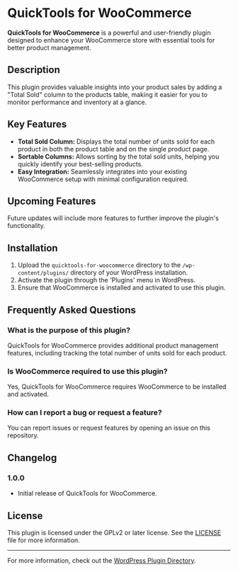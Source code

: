 # QuickTools for WooCommerce

**QuickTools for WooCommerce** is a powerful and user-friendly plugin designed to enhance your WooCommerce store with essential tools for better product management.

## Description

This plugin provides valuable insights into your product sales by adding a "Total Sold" column to the products table, making it easier for you to monitor performance and inventory at a glance.

## Key Features

- **Total Sold Column:** Displays the total number of units sold for each product in both the product table and on the single product page.
- **Sortable Columns:** Allows sorting by the total sold units, helping you quickly identify your best-selling products.
- **Easy Integration:** Seamlessly integrates into your existing WooCommerce setup with minimal configuration required.

## Upcoming Features

Future updates will include more features to further improve the plugin's functionality.

## Installation

1. Upload the `quicktools-for-woocommerce` directory to the `/wp-content/plugins/` directory of your WordPress installation.
2. Activate the plugin through the 'Plugins' menu in WordPress.
3. Ensure that WooCommerce is installed and activated to use this plugin.

## Frequently Asked Questions

### What is the purpose of this plugin?
QuickTools for WooCommerce provides additional product management features, including tracking the total number of units sold for each product.

### Is WooCommerce required to use this plugin?
Yes, QuickTools for WooCommerce requires WooCommerce to be installed and activated.

### How can I report a bug or request a feature?
You can report issues or request features by opening an issue on this repository.

## Changelog

### 1.0.0
- Initial release of QuickTools for WooCommerce.

## License

This plugin is licensed under the GPLv2 or later license. See the [LICENSE](LICENSE) file for more information.

---

For more information, check out the [WordPress Plugin Directory](https://wordpress.org/plugins/quicktools-for-woocommerce/).